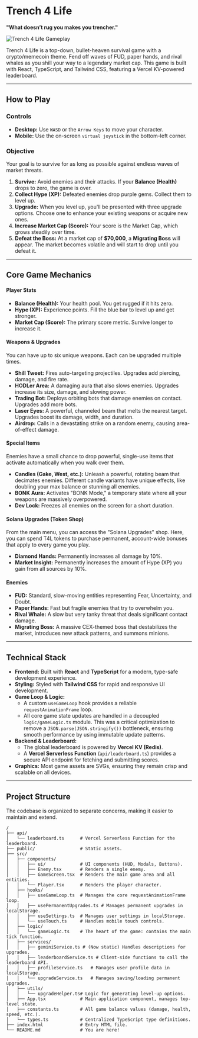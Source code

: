 
# Trench 4 Life

**"What doesn’t rug you makes you trencher."**

![Trench 4 Life Gameplay](https://i.imgur.com/kYd7tqN.png)

Trench 4 Life is a top-down, bullet-heaven survival game with a crypto/memecoin theme. Fend off waves of FUD, paper hands, and rival whales as you shill your way to a legendary market cap. This game is built with React, TypeScript, and Tailwind CSS, featuring a Vercel KV-powered leaderboard.

---

## How to Play

### Controls
- **Desktop:** Use `WASD` or the `Arrow Keys` to move your character.
- **Mobile:** Use the on-screen `virtual joystick` in the bottom-left corner.

### Objective
Your goal is to survive for as long as possible against endless waves of market threats.
1.  **Survive:** Avoid enemies and their attacks. If your **Balance (Health)** drops to zero, the game is over.
2.  **Collect Hype (XP):** Defeated enemies drop purple gems. Collect them to level up.
3.  **Upgrade:** When you level up, you'll be presented with three upgrade options. Choose one to enhance your existing weapons or acquire new ones.
4.  **Increase Market Cap (Score):** Your score is the Market Cap, which grows steadily over time.
5.  **Defeat the Boss:** At a market cap of **$70,000**, a **Migrating Boss** will appear. The market becomes volatile and will start to drop until you defeat it.

---

## Core Game Mechanics

#### Player Stats
- **Balance (Health):** Your health pool. You get rugged if it hits zero.
- **Hype (XP):** Experience points. Fill the blue bar to level up and get stronger.
- **Market Cap (Score):** The primary score metric. Survive longer to increase it.

#### Weapons & Upgrades
You can have up to six unique weapons. Each can be upgraded multiple times.
- **Shill Tweet:** Fires auto-targeting projectiles. Upgrades add piercing, damage, and fire rate.
- **HODLer Area:** A damaging aura that also slows enemies. Upgrades increase its size, damage, and slowing power.
- **Trading Bot:** Deploys orbiting bots that damage enemies on contact. Upgrades add more bots.
- **Laser Eyes:** A powerful, channeled beam that melts the nearest target. Upgrades boost its damage, width, and duration.
- **Airdrop:** Calls in a devastating strike on a random enemy, causing area-of-effect damage.

#### Special Items
Enemies have a small chance to drop powerful, single-use items that activate automatically when you walk over them.
- **Candles (Gake, West, etc.):** Unleash a powerful, rotating beam that decimates enemies. Different candle variants have unique effects, like doubling your max balance or stunning all enemies.
- **BONK Aura:** Activates "BONK Mode," a temporary state where all your weapons are massively overpowered.
- **Dev Lock:** Freezes all enemies on the screen for a short duration.

#### Solana Upgrades (Token Shop)
From the main menu, you can access the "Solana Upgrades" shop. Here, you can spend T4L tokens to purchase permanent, account-wide bonuses that apply to every game you play.
- **Diamond Hands:** Permanently increases all damage by 10%.
- **Market Insight:** Permanently increases the amount of Hype (XP) you gain from all sources by 10%.

#### Enemies
- **FUD:** Standard, slow-moving entities representing Fear, Uncertainty, and Doubt.
- **Paper Hands:** Fast but fragile enemies that try to overwhelm you.
- **Rival Whale:** A slow but very tanky threat that deals significant contact damage.
- **Migrating Boss:** A massive CEX-themed boss that destabilizes the market, introduces new attack patterns, and summons minions.

---

## Technical Stack

-   **Frontend:** Built with **React** and **TypeScript** for a modern, type-safe development experience.
-   **Styling:** Styled with **Tailwind CSS** for rapid and responsive UI development.
-   **Game Loop & Logic:**
    -   A custom `useGameLoop` hook provides a reliable `requestAnimationFrame` loop.
    -   All core game state updates are handled in a decoupled `logic/gameLogic.ts` module. This was a critical optimization to remove a `JSON.parse(JSON.stringify())` bottleneck, ensuring smooth performance by using immutable update patterns.
-   **Backend & Leaderboard:**
    -   The global leaderboard is powered by **Vercel KV (Redis)**.
    -   A **Vercel Serverless Function** (`api/leaderboard.ts`) provides a secure API endpoint for fetching and submitting scores.
-   **Graphics:** Most game assets are SVGs, ensuring they remain crisp and scalable on all devices.

---

## Project Structure

The codebase is organized to separate concerns, making it easier to maintain and extend.

```
/
├── api/
│   └── leaderboard.ts      # Vercel Serverless Function for the leaderboard.
├── public/                 # Static assets.
├── src/
│   ├── components/
│   │   ├── ui/             # UI components (HUD, Modals, Buttons).
│   │   ├── Enemy.tsx       # Renders a single enemy.
│   │   ├── GameScreen.tsx  # Renders the main game area and all entities.
│   │   └── Player.tsx      # Renders the player character.
│   ├── hooks/
│   │   ├── useGameLoop.ts  # Manages the core requestAnimationFrame loop.
│   │   ├── usePermanentUpgrades.ts # Manages permanent upgrades in localStorage.
│   │   ├── useSettings.ts  # Manages user settings in localStorage.
│   │   └── useTouch.ts     # Handles mobile touch controls.
│   ├── logic/
│   │   └── gameLogic.ts    # The heart of the game: contains the main tick function.
│   ├── services/
│   │   ├── geminiService.ts # (Now static) Handles descriptions for upgrades.
│   │   ├── leaderboardService.ts # Client-side functions to call the leaderboard API.
│   │   ├── profileService.ts   # Manages user profile data in localStorage.
│   │   └── upgradeService.ts   # Manages saving/loading permanent upgrades.
│   ├── utils/
│   │   └── upgradeHelper.ts# Logic for generating level-up options.
│   ├── App.tsx             # Main application component, manages top-level state.
│   ├── constants.ts        # All game balance values (damage, health, speed, etc.).
│   └── types.ts            # Centralized TypeScript type definitions.
├── index.html              # Entry HTML file.
└── README.md               # You are here!
```